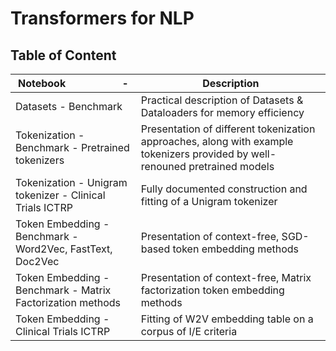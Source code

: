 # Transformers for NLP


## Table of Content

| Notebook &nbsp; &nbsp; &nbsp; &nbsp; &nbsp; &nbsp; &nbsp; &nbsp; &nbsp; &nbsp; - | Description |
|-----|-----|
| Datasets - Benchmark | Practical description of Datasets & Dataloaders for memory efficiency |
| Tokenization - Benchmark - Pretrained tokenizers | Presentation of different tokenization approaches, along with example tokenizers provided by well-renouned pretrained models |
| Tokenization - Unigram tokenizer - Clinical Trials ICTRP | Fully documented construction and fitting of a Unigram tokenizer |
| Token Embedding - Benchmark - Word2Vec, FastText, Doc2Vec | Presentation of context-free, SGD-based token embedding methods |
| Token Embedding - Benchmark - Matrix Factorization methods | Presentation of context-free, Matrix factorization token embedding methods |
| Token Embedding - Clinical Trials ICTRP | Fitting of W2V embedding table on a corpus of I/E criteria |
